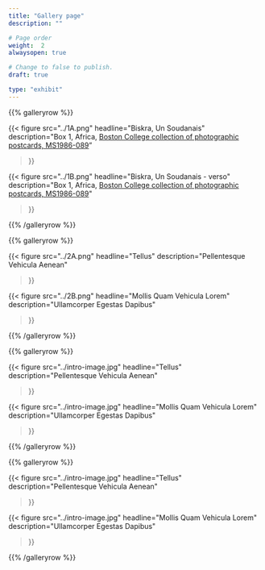 ```yaml
---
title: "Gallery page"
description: ""

# Page order
weight:  2
alwaysopen: true

# Change to false to publish.
draft: true

type: "exhibit"
---
```



{{% galleryrow %}}

{{< figure src="../1A.png"
           headline="Biskra, Un Soudanais"
           description="Box 1, Africa, [Boston College collection of photographic postcards, MS1986-089](https://bc-primo.hosted.exlibrisgroup.com/permalink/f/l6ucgu/ALMA-BC21503452010001021)”		 
>}}

{{< figure src="../1B.png"
           headline="Biskra, Un Soudanais - verso"
           description="Box 1, Africa, [Boston College collection of photographic postcards, MS1986-089](https://bc-primo.hosted.exlibrisgroup.com/permalink/f/l6ucgu/ALMA-BC21503452010001021)"
>}}

{{% /galleryrow %}}

{{% galleryrow %}}

{{< figure src="../2A.png"
           headline="Tellus"
           description="Pellentesque Vehicula Aenean"
>}}

{{< figure src="../2B.png"
           headline="Mollis Quam Vehicula Lorem"
           description="Ullamcorper Egestas Dapibus"
>}}

{{% /galleryrow %}}

{{% galleryrow %}}

{{< figure src="../intro-image.jpg"
           headline="Tellus"
           description="Pellentesque Vehicula Aenean"
>}}

{{< figure src="../intro-image.jpg"
           headline="Mollis Quam Vehicula Lorem"
           description="Ullamcorper Egestas Dapibus"
>}}

{{% /galleryrow %}}

{{% galleryrow %}}

{{< figure src="../intro-image.jpg"
           headline="Tellus"
           description="Pellentesque Vehicula Aenean"
>}}

{{< figure src="../intro-image.jpg"
           headline="Mollis Quam Vehicula Lorem"
           description="Ullamcorper Egestas Dapibus"
>}}

{{% /galleryrow %}}